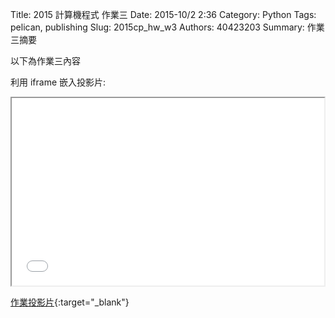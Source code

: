 Title: 2015 計算機程式 作業三
Date: 2015-10/2 2:36
Category: Python
Tags: pelican, publishing
Slug: 2015cp_hw_w3
Authors: 40423203
Summary: 作業三摘要

以下為作業三內容

利用 iframe 嵌入投影片:

<iframe src="40423203_cp_w3_p.html" width="500" height="300"></iframe>

[作業投影片](40423203_cp_w3_p.html){:target="_blank"}
